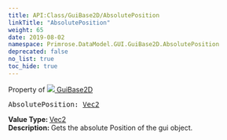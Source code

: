 ```yaml
---
title: API:Class/GuiBase2D/AbsolutePosition
linkTitle: "AbsolutePosition"
weight: 65
date: 2019-08-02
namespace: Primrose.DataModel.GUI.GuiBase2D.AbsolutePosition
deprecated: false
no_list: true
toc_hide: true
---
```

Property of <a href="/docs/api-reference/Class/GuiBase2D"><img src="/icons/silk/default.png"/>&nbsp;GuiBase2D</a>
<pre class="method-declaration">
AbsolutePosition: <a class="type" href="/docs/api-reference/DataType/Vec2">Vec2</a></pre>
<b>Value Type: </b>
<a class="type" href="/docs/api-reference/DataType/Vec2">Vec2</a>
<br/>
<b>Description: </b>
Gets the absolute Position of the gui object.


